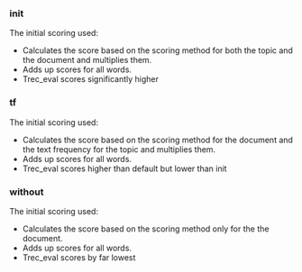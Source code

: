 ### init

The initial scoring used: 
- Calculates the score based on the scoring method for both the topic and the document and multiplies them.
- Adds up scores for all words.
- Trec_eval scores significantly higher

### tf

The initial scoring used: 
- Calculates the score based on the scoring method for the document and the text frequency for the topic and multiplies them.
- Adds up scores for all words.
- Trec_eval scores higher than default but lower than init

### without

The initial scoring used: 
- Calculates the score based on the scoring method only for the the document.
- Adds up scores for all words.
- Trec_eval scores by far lowest
